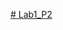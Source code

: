 [# Lab1_P2](https://github.com/book92/Lab1_P2/assets/83381044/65e8705a-c58c-4088-b266-a683c5818511)
 
 
